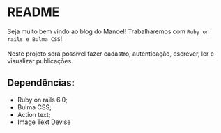 # README

Seja muito bem vindo ao blog do Manoel! Trabalharemos com `Ruby on rails e Bulma CSS`! <br><br>
Neste projeto será possível fazer cadastro, autenticação, escrever, ler e visualizar publicações.

## Dependências:
- Ruby on rails 6.0;
- Bulma CSS;
- Action text;
- Image Text
Devise
